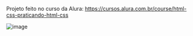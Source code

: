 Projeto feito no curso da Alura: https://cursos.alura.com.br/course/html-css-praticando-html-css

![image](https://github.com/user-attachments/assets/f9ef1be8-d6d2-4655-86a6-07951325ceb4)
